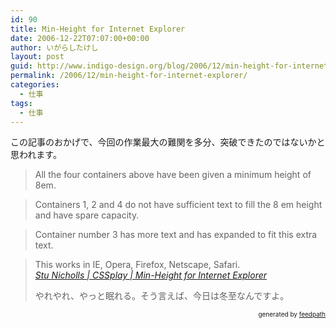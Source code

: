 ```yaml
---
id: 90
title: Min-Height for Internet Explorer
date: 2006-12-22T07:07:00+00:00
author: いがらしたけし
layout: post
guid: http://www.indigo-design.org/blog/2006/12/min-height-for-internet-explorer/
permalink: /2006/12/min-height-for-internet-explorer/
categories:
  - 仕事
tags:
  - 仕事
---
```

この記事のおかげで、今回の作業最大の難関を多分、突破できたのではないかと思われます。
  


> All the four containers above have been given a minimum height of 8em.
  
> Containers 1, 2 and 4 do not have sufficient text to fill the 8 em height and have spare capacity.
  
> Container number 3 has more text and has expanded to fit this extra text.
  
> This works in IE, Opera, Firefox, Netscape, Safari.  
> <cite><a href="http://www.cssplay.co.uk/boxes/minheight.html">Stu Nicholls | CSSplay | Min-Height for Internet Explorer</a></cite></p>
やれやれ、やっと眠れる。そう言えば、今日は冬至なんですよ。

<div style="text-align: right;font-size: 10px">
  &nbsp;&nbsp;<span>generated by <a href="http://feedpath.jp">feedpath</a></span>
</div>
